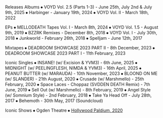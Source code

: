 Releases
Albums
⦁	VOYD Vol. 2.5 (Parts 1-3) - June 25th, July 2nd & July 9th, 2025
⦁	Harbinger - January 19th, 2024
⦁	VOYD Vol. II - March 18th, 2022

EPs
⦁	MELLODEATH Tapes Vol. I - March 8th, 2024
⦁	VOYD Vol. 1.5 - August 9th, 2019
⦁	BZZRK Remixes - December 8th, 2018
⦁	VOYD Vol. I - July 30th, 2018
⦁	Junkworld - February 26th, 2018
⦁	Spelljam - June 12th, 2017

Mixtapes
⦁	DEADROOM SHOWCASE 2023 PART II - 8th December, 2023
⦁	DEADROOM SHOWCASE 2023 PART I - 11th February, 2023

Iconic Singles
⦁	INSANE! (w/ Excision & YVM3) - 6th June, 2025
⦁	MIDNIGHT (w/ PEELINGFLESH, NIMDA & YVM3) - 16th April, 2025
⦁	PEANUT BUTTER (w/ MARAUDA) - 10th November, 2023
⦁	BLOOND ON ME (w/ SLANDER) - 21th August, 2020
⦁	Crusade (w/ Marshmello) - 25th February, 2020
⦁	Space Laces - Choppaz (SVDDEN DEATH Remix) - 7th June, 2019
⦁	Sell Out (w/ Marshmello) - 8th February, 2019
⦁	Angel Style (w/ Somnium Style) - 2nd February, 2018
⦁	Take Ya Head Off - July 28th, 2017
⦁	Behemoth - 30th May, 2017 (Soundcloud)

Iconic Shows
⦁	Ogden Theatre
⦁	[Hollywood Paldium, 2020](https://www.instagram.com/p/B8mm_RGnpwx/)
